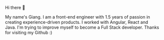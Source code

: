 Hi there 👋

My name's Giang. I am a front-end engineer with 1.5 years of passion in creating experience-driven products. I worked with Angular, React and Java.
I'm trying to improve myself to become a Full Stack developer.
Thanks for visiting my Github :)
